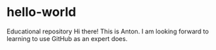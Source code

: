 # hello-world
Educational repository
Hi there! This is Anton. I am looking forward to learning to use GitHub as an expert does.
